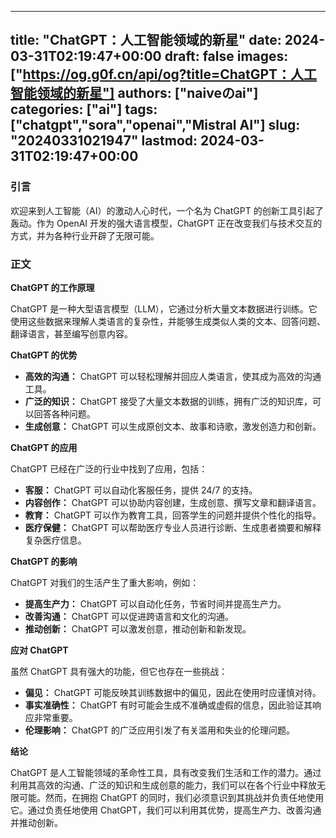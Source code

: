 
---
title: "ChatGPT：人工智能领域的新星"
date: 2024-03-31T02:19:47+00:00
draft: false
images: ["https://og.g0f.cn/api/og?title=ChatGPT：人工智能领域的新星"]
authors: ["naiveのai"]
categories: ["ai"]
tags: ["chatgpt","sora","openai","Mistral AI"]
slug: "20240331021947"
lastmod: 2024-03-31T02:19:47+00:00
---
### 引言

欢迎来到人工智能（AI）的激动人心时代，一个名为 ChatGPT 的创新工具引起了轰动。作为 OpenAI 开发的强大语言模型，ChatGPT 正在改变我们与技术交互的方式，并为各种行业开辟了无限可能。

### 正文

**ChatGPT 的工作原理**

ChatGPT 是一种大型语言模型（LLM），它通过分析大量文本数据进行训练。它使用这些数据来理解人类语言的复杂性，并能够生成类似人类的文本、回答问题、翻译语言，甚至编写创意内容。

**ChatGPT 的优势**

* **高效的沟通：** ChatGPT 可以轻松理解并回应人类语言，使其成为高效的沟通工具。
* **广泛的知识：** ChatGPT 接受了大量文本数据的训练，拥有广泛的知识库，可以回答各种问题。
* **生成创意：** ChatGPT 可以生成原创文本、故事和诗歌，激发创造力和创新。

**ChatGPT 的应用**

ChatGPT 已经在广泛的行业中找到了应用，包括：

* **客服：** ChatGPT 可以自动化客服任务，提供 24/7 的支持。
* **内容创作：** ChatGPT 可以协助内容创建，生成创意、撰写文章和翻译语言。
* **教育：** ChatGPT 可以作为教育工具，回答学生的问题并提供个性化的指导。
* **医疗保健：** ChatGPT 可以帮助医疗专业人员进行诊断、生成患者摘要和解释复杂医疗信息。

**ChatGPT 的影响**

ChatGPT 对我们的生活产生了重大影响，例如：

* **提高生产力：** ChatGPT 可以自动化任务，节省时间并提高生产力。
* **改善沟通：** ChatGPT 可以促进跨语言和文化的沟通。
* **推动创新：** ChatGPT 可以激发创意，推动创新和新发现。

**应对 ChatGPT**

虽然 ChatGPT 具有强大的功能，但它也存在一些挑战：

* **偏见：** ChatGPT 可能反映其训练数据中的偏见，因此在使用时应谨慎对待。
* **事实准确性：** ChatGPT 有时可能会生成不准确或虚假的信息，因此验证其响应非常重要。
* **伦理影响：** ChatGPT 的广泛应用引发了有关滥用和失业的伦理问题。

**结论**

ChatGPT 是人工智能领域的革命性工具，具有改变我们生活和工作的潜力。通过利用其高效的沟通、广泛的知识和生成创意的能力，我们可以在各个行业中释放无限可能。然而，在拥抱 ChatGPT 的同时，我们必须意识到其挑战并负责任地使用它。通过负责任地使用 ChatGPT，我们可以利用其优势，提高生产力、改善沟通并推动创新。